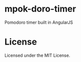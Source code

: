 mpok-doro-timer
===============

Pomodoro timer built in AngularJS

# License

Licensed under the MIT License.
